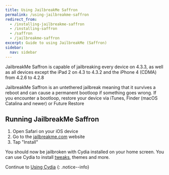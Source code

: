 ```yaml
---
title: Using JailbreakMe Saffron
permalink: /using-jailbreakme-saffron
redirect_from:
  - /installing-jailbreakme-saffron
  - /installing-saffron
  - /saffron
  - /jailbreakme-saffron
excerpt: Guide to using JailbreakMe (Saffron)
sidebar:
  nav: sidebar
---
```


JailbreakMe Saffron is capable of jailbreaking every device on 4.3.3, as well as all devices except the iPad 2 on 4.3 to 4.3.2 and the iPhone 4 (CDMA) from 4.2.6 to 4.2.8

JailbreakMe Saffron is an untethered jailbreak meaning that it survives a reboot and can cause a permanent bootloop if something goes wrong. If you encounter a bootloop, restore your device via iTunes, Finder (macOS Catalina and newer) or Future Restore

## Running JailbreakMe Saffron

1. Open Safari on your iOS device
1. Go to the [jailbreakme.com](https://jailbreakme.com) website
1. Tap "Install"

You should now be jailbroken with Cydia installed on your home screen. You can use Cydia to install [tweaks](faq#tweaks), themes and more.

Continue to [Using Cydia](using-cydia)
{: .notice--info}
